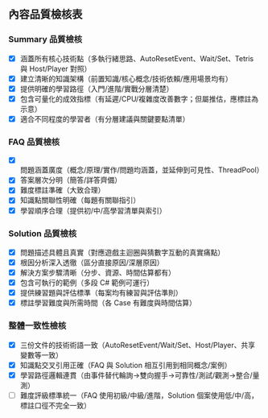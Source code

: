 ## 內容品質檢核表

### Summary 品質檢核
- [x] 涵蓋所有核心技術點（多執行緒思路、AutoResetEvent、Wait/Set、Tetris 與 Host/Player 對照）
- [x] 建立清晰的知識架構（前置知識/核心概念/技術依賴/應用場景均有）
- [x] 提供明確的學習路徑（入門/進階/實戰分層清楚）
- [x] 包含可量化的成效指標（有延遲/CPU/複雜度改善數字；但屬推估，應標註為示意）
- [x] 適合不同程度的學習者（有分層建議與關鍵要點清單）

### FAQ 品質檢核
- [x] 問題涵蓋廣度（概念/原理/實作/問題均涵蓋，並延伸到可見性、ThreadPool）
- [x] 答案層次分明（簡答/詳答齊備）
- [x] 難度標註準確（大致合理）
- [x] 知識點關聯性明確（每題有關聯指引）
- [x] 學習順序合理（提供初/中/高學習清單與索引）

### Solution 品質檢核
- [x] 問題描述具體且真實（對應遊戲主迴圈與猜數字互動的真實痛點）
- [x] 根因分析深入透徹（區分直接原因/深層原因）
- [x] 解決方案步驟清晰（分步、資源、時間估算都有）
- [x] 包含可執行的範例（多段 C# 範例可運行）
- [x] 提供練習題與評估標準（每案均有練習與評估準則）
- [x] 標註學習難度與所需時間（各 Case 有難度與時間估算）

### 整體一致性檢核
- [x] 三份文件的技術術語一致（AutoResetEvent/Wait/Set、Host/Player、共享變數等一致）
- [x] 知識點交叉引用正確（FAQ 與 Solution 相互引用到相同概念/案例）
- [x] 學習路徑邏輯連貫（由事件替代輪詢→雙向握手→可靠性/測試/觀測→整合/量測）
- [ ] 難度評級標準統一（FAQ 使用初級/中級/進階，Solution 個案使用低/中/高，標註口徑不完全一致）